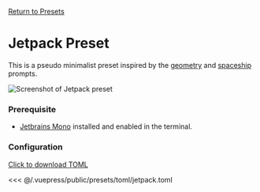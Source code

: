 [Return to Presets](./README.md#jetpack)

# Jetpack Preset

This is a pseudo minimalist preset inspired by the [geometry](https://github.com/geometry-zsh/geometry) and [spaceship](https://github.com/spaceship-prompt/spaceship-prompt) prompts.

![Screenshot of Jetpack preset](/presets/img/jetpack.png)

### Prerequisite

- [Jetbrains Mono](https://www.jetbrains.com/lp/mono/) installed and enabled in the terminal.

### Configuration

[Click to download TOML](/presets/toml/jetpack.toml)

<<< @/.vuepress/public/presets/toml/jetpack.toml

